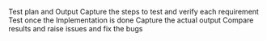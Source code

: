 
Test plan and Output
Capture the steps to test and verify each requirement
Test once the Implementation is done
Capture the actual output
Compare results and raise issues and fix the bugs

